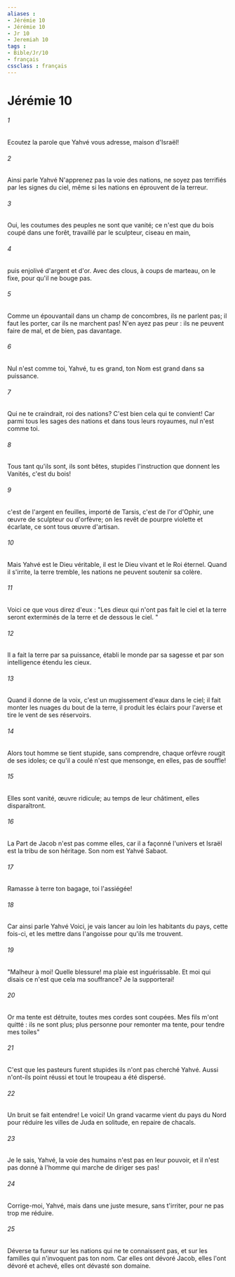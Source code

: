 ```yaml
---
aliases : 
- Jérémie 10
- Jérémie 10
- Jr 10
- Jeremiah 10
tags : 
- Bible/Jr/10
- français
cssclass : français
---
```


# Jérémie 10

###### 1
Ecoutez la parole que Yahvé vous adresse, maison d'Israël!
###### 2
Ainsi parle Yahvé N'apprenez pas la voie des nations, ne soyez pas terrifiés par les signes du ciel, même si les nations en éprouvent de la terreur.
###### 3
Oui, les coutumes des peuples ne sont que vanité; ce n'est que du bois coupé dans une forêt, travaillé par le sculpteur, ciseau en main,
###### 4
puis enjolivé d'argent et d'or. Avec des clous, à coups de marteau, on le fixe, pour qu'il ne bouge pas.
###### 5
Comme un épouvantail dans un champ de concombres, ils ne parlent pas; il faut les porter, car ils ne marchent pas! N'en ayez pas peur : ils ne peuvent faire de mal, et de bien, pas davantage.
###### 6
Nul n'est comme toi, Yahvé, tu es grand, ton Nom est grand dans sa puissance.
###### 7
Qui ne te craindrait, roi des nations? C'est bien cela qui te convient! Car parmi tous les sages des nations et dans tous leurs royaumes, nul n'est comme toi.
###### 8
Tous tant qu'ils sont, ils sont bêtes, stupides l'instruction que donnent les Vanités, c'est du bois!
###### 9
c'est de l'argent en feuilles, importé de Tarsis, c'est de l'or d'Ophir, une œuvre de sculpteur ou d'orfèvre; on les revêt de pourpre violette et écarlate, ce sont tous œuvre d'artisan.
###### 10
Mais Yahvé est le Dieu véritable, il est le Dieu vivant et le Roi éternel. Quand il s'irrite, la terre tremble, les nations ne peuvent soutenir sa colère.
###### 11
Voici ce que vous direz d'eux : "Les dieux qui n'ont pas fait le ciel et la terre seront exterminés de la terre et de dessous le ciel. "
###### 12
Il a fait la terre par sa puissance, établi le monde par sa sagesse et par son intelligence étendu les cieux.
###### 13
Quand il donne de la voix, c'est un mugissement d'eaux dans le ciel; il fait monter les nuages du bout de la terre, il produit les éclairs pour l'averse et tire le vent de ses réservoirs.
###### 14
Alors tout homme se tient stupide, sans comprendre, chaque orfèvre rougit de ses idoles; ce qu'il a coulé n'est que mensonge, en elles, pas de souffle!
###### 15
Elles sont vanité, œuvre ridicule; au temps de leur châtiment, elles disparaîtront.
###### 16
La Part de Jacob n'est pas comme elles, car il a façonné l'univers et Israël est la tribu de son héritage. Son nom est Yahvé Sabaot.
###### 17
Ramasse à terre ton bagage, toi l'assiégée!
###### 18
Car ainsi parle Yahvé Voici, je vais lancer au loin les habitants du pays, cette fois-ci, et les mettre dans l'angoisse pour qu'ils me trouvent. 
###### 19
"Malheur à moi! Quelle blessure! ma plaie est inguérissable. Et moi qui disais ce n'est que cela ma souffrance? Je la supporterai!
###### 20
Or ma tente est détruite, toutes mes cordes sont coupées. Mes fils m'ont quitté : ils ne sont plus; plus personne pour remonter ma tente, pour tendre mes toiles" 
###### 21
C'est que les pasteurs furent stupides ils n'ont pas cherché Yahvé. Aussi n'ont-ils point réussi et tout le troupeau a été dispersé.
###### 22
Un bruit se fait entendre! Le voici! Un grand vacarme vient du pays du Nord pour réduire les villes de Juda en solitude, en repaire de chacals.
###### 23
Je le sais, Yahvé, la voie des humains n'est pas en leur pouvoir, et il n'est pas donné à l'homme qui marche de diriger ses pas!
###### 24
Corrige-moi, Yahvé, mais dans une juste mesure, sans t'irriter, pour ne pas trop me réduire.
###### 25
Déverse ta fureur sur les nations qui ne te connaissent pas, et sur les familles qui n'invoquent pas ton nom. Car elles ont dévoré Jacob, elles l'ont dévoré et achevé, elles ont dévasté son domaine.
